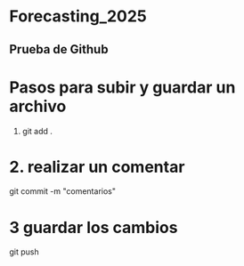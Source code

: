 # Forecasting_2025
## Prueba de Github

# Pasos para subir y guardar un archivo

1. git add .

# 2. realizar un comentar
git commit -m "comentarios"

# 3 guardar los cambios

git push



